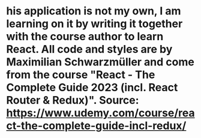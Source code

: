 # his application is not my own, I am learning on it by writing it together with the course author to learn React. All code and styles are by Maximilian Schwarzmüller and come from the course "React - The Complete Guide 2023 (incl. React Router & Redux)". Source: https://www.udemy.com/course/react-the-complete-guide-incl-redux/